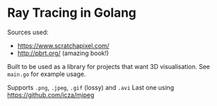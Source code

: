 # Ray Tracing in Golang

Sources used:
* https://www.scratchapixel.com/
* http://pbrt.org/ (amazing book!)

Built to be used as a library for projects that want 3D visualisation.
See `main.go` for example usage.

Supports `.png`, `.jpeg`, `.gif` (lossy) and `.avi`
Last one using https://github.com/icza/mjpeg